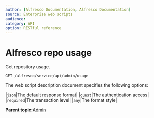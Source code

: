 ```yaml
---
author: [Alfresco Documentation, Alfresco Documentation]
source: Enterprise web scripts
audience: 
category: API
option: RESTful reference
---
```


# Alfresco repo usage

Get repository usage.

`GET /alfresco/service/api/admin/usage`

The web script description document specifies the following options:

|`json`|The default response format|
|`guest`|The authentication access|
|`required`|The transaction level|
|`any`|The format style|

**Parent topic:**[Admin](../references/RESTful-Admin.md)

